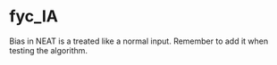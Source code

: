 # fyc_IA

Bias in NEAT is a treated like a normal input. Remember to add it when testing the algorithm.